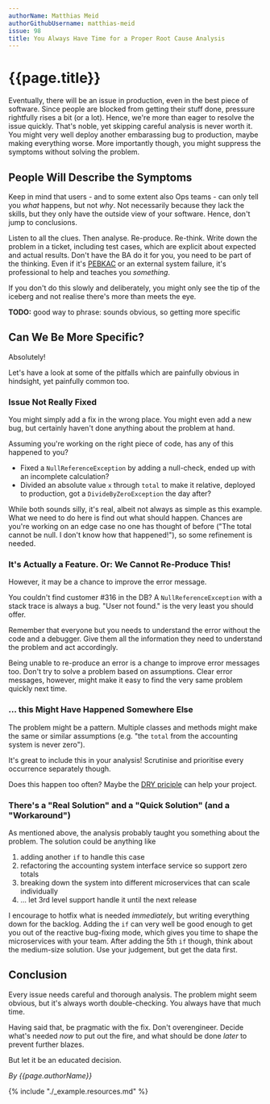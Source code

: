 ```yaml
---
authorName: Matthias Meid
authorGithubUsername: matthias-meid
issue: 98
title: You Always Have Time for a Proper Root Cause Analysis
---
```

# {{page.title}}

Eventually, there will be an issue in production, even in the best piece of software. Since people are blocked from getting their stuff done, pressure rightfully rises a bit (or a lot). Hence, we're more than eager to resolve the issue quickly. That's noble, yet skipping careful analysis is never worth it. You might very well deploy another embarassing bug to production, maybe making everything worse. More importantly though, you might suppress the symptoms without solving the problem.

## People Will Describe the Symptoms

Keep in mind that users - and to some extent also Ops teams - can only tell you _what_ happens, but not _why_. Not necessarily because they lack the skills, but they only have the outside view of your software. Hence, don't jump to conclusions.

Listen to all the clues. Then analyse. Re-produce. Re-think. Write down the problem in a ticket, including test cases, which are explicit about expected and actual results. Don't have the BA do it for you, you need to be part of the thinking. Even if it's [PEBKAC](https://en.wikipedia.org/wiki/User_error) or an external system failure, it's professional to help and teaches you _something_.

If you don't do this slowly and deliberately, you might only see the tip of the iceberg and not realise there's more than meets the eye.

**TODO:** good way to phrase: sounds obvious, so getting more specific

## Can We Be More Specific?

Absolutely!

Let's have a look at some of the pitfalls which are painfully obvious in hindsight, yet painfully common too.

### Issue Not Really Fixed

You might simply add a fix in the wrong place. You might even add a new bug, but certainly haven't done anything about the problem at hand.

Assuming you're working on the right piece of code, has any of this happened to you?

* Fixed a `NullReferenceException` by adding a null-check, ended up with an incomplete calculation?
* Divided an absolute value `x` through `total` to make it relative, deployed to production, got a `DivideByZeroException` the day after?

While both sounds silly, it's real, albeit not always as simple as this example. What we need to do here is find out what should happen. Chances are you're working on an edge case no one has thought of before ("The total cannot be null. I don't know how that happened!"), so some refinement is needed.

### It's Actually a Feature. Or: We Cannot Re-Produce This!

However, it may be a chance to improve the error message.

You couldn't find customer #316 in the DB? A `NullReferenceException` with a stack trace is always a bug. "User not found." is the very least you should offer.

Remember that everyone but you needs to understand the error without the code and a debugger. Give them all the information they need to understand the problem and act accordingly.

Being unable to re-produce an error is a change to improve error messages too. Don't try to solve a problem based on assumptions. Clear error messages, however, might make it easy to find the very same problem quickly next time.

### ... this Might Have Happened Somewhere Else

The problem might be a pattern. Multiple classes and methods might make the same or similar assumptions (e.g. "the `total` from the accounting system is never zero").

It's great to include this in your analysis! Scrutinise and prioritise every occurrence separately though.

Does this happen too often? Maybe the [DRY priciple](https://en.wikipedia.org/wiki/Don%27t_repeat_yourself) can help your project.

### There's a "Real Solution" and a "Quick Solution" (and a "Workaround")

As mentioned above, the analysis probably taught you something about the problem. The solution could be anything like

1. adding another `if` to handle this case
1. refactoring the accounting system interface service so support zero totals
1. breaking down the system into different microservices that can scale individually
1. ... let 3rd level support handle it until the next release

I encourage to hotfix what is needed _immediately_, but writing everything down for the backlog. Adding the `if` can very well be good enough to get you out of the reactive bug-fixing mode, which gives you time to shape the microservices with your team. After adding the 5th `if` though, think about the medium-size solution. Use your judgement, but get the data first.

## Conclusion

Every issue needs careful and thorough analysis. The problem might seem obvious, but it's always worth double-checking. You always have that much time.

Having said that, be pragmatic with the fix. Don't overengineer. Decide what's needed _now_ to put out the fire, and what should be done  _later_ to prevent further blazes.

But let it be an educated decision.

*By {{page.authorName}}*

{% include "./_example.resources.md" %}